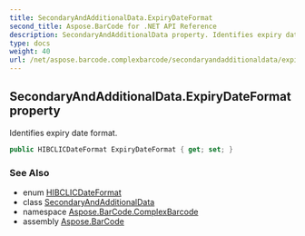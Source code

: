 ```yaml
---
title: SecondaryAndAdditionalData.ExpiryDateFormat
second_title: Aspose.BarCode for .NET API Reference
description: SecondaryAndAdditionalData property. Identifies expiry date format
type: docs
weight: 40
url: /net/aspose.barcode.complexbarcode/secondaryandadditionaldata/expirydateformat/
---
```

## SecondaryAndAdditionalData.ExpiryDateFormat property

Identifies expiry date format.

```csharp
public HIBCLICDateFormat ExpiryDateFormat { get; set; }
```

### See Also

* enum [HIBCLICDateFormat](../../hibclicdateformat/)
* class [SecondaryAndAdditionalData](../)
* namespace [Aspose.BarCode.ComplexBarcode](../../secondaryandadditionaldata/)
* assembly [Aspose.BarCode](../../../)


